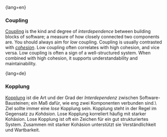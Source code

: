 {lang=en}
### Coupling

[Coupling](https://en.wikipedia.org/wiki/Coupling_%28computer_programming%29) is the kind and degree of _interdependence_ between building blocks of
software; a measure of how closely connected two components are.
You should always aim for _low_ coupling.
Coupling is usually contrasted with [_cohesion_](#term-cohesion). Low coupling often correlates with high cohesion,
and vice versa. Low coupling is often a sign of a well-structured system.
When combined with high cohesion, it supports understandability and maintainability.

{lang=de}
### Kopplung

[Kopplung](https://en.wikipedia.org/wiki/Coupling_%28computer_programming%29)
ist die Art und der Grad der *Interdependenz* zwischen
Software-Bausteinen; ein Maß dafür, wie eng zwei Komponenten verbunden
sind.\\ Ziel sollte immer eine *lose* Kopplung sein. Kopplung steht in
der Regel im Gegensatz zu *Kohäsion*. Lose Kopplung korreliert häufig
mit starker Kohäsion. Lose Kopplung ist oft ein Zeichen für ein gut
strukturiertes System. Zusammen mit starker Kohäsion unterstützt sie
Verständlichkeit und Wartbarkeit.

